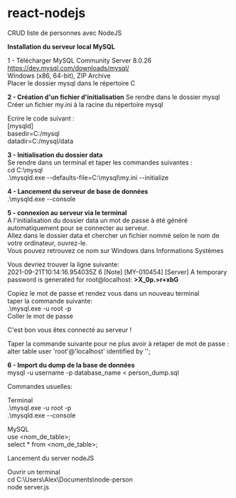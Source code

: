 # react-nodejs
CRUD liste de personnes avec NodeJS

**Installation du serveur local MySQL**

1 - Télécharger MySQL Community Server 8.0.26
https://dev.mysql.com/downloads/mysql/ <br/>
Windows (x86, 64-bit), ZIP Archive <br/>
Placer le dossier mysql dans le répertoire C

**2 - Création d'un fichier d'initialisation**
Se rendre dans le dossier mysql<br/>
Créer un fichier my.ini à la racine du répertoire mysql

Ecrire le code suivant :<br/>
[mysqld]<br/>
basedir=C:/mysql<br/>
datadir=C:/mysql/data

**3 - Initialisation du dossier data**<br/>
Se rendre dans un terminal et taper les commandes suivantes :<br/>
cd C:\mysql<br/>
.\mysqld.exe --defaults-file=C:\mysql\my.ini --initialize

**4 - Lancement du serveur de base de données**<br/>
.\mysqld.exe --console

**5 - connexion au serveur via le terminal**<br/>
A l'initialisation du dossier data un mot de passe à été généré automatiquement pour se connecter au serveur.<br/>
Allez dans le dossier data et chercher un fichier nommé selon le nom de votre ordinateur, ouvrez-le.<br/>
Vous pouvez retrouvez ce nom sur Windows dans Informations Systèmes

Vous devriez trouver la ligne suivante: <br/>
2021-09-21T10:14:16.954035Z 6 [Note] [MY-010454] [Server] A temporary password is generated for root@localhost: **>X_0p.>r+xbG**

Copiez le mot de passe et rendez vous dans un nouveau terminal<br/>
taper la commande suivante:<br/>
.\mysql.exe -u root -p<br/>
Coller le mot de passe

C'est bon vous êtes connecté au serveur !

Taper la commande suivante pour ne plus avoir à retaper de mot de passe :<br/>
alter table user 'root'@'localhost' identified by '';

**6 - Import du dump de la base de données**<br/>
mysql -u username -p database_name < person_dump.sql

Commandes usuelles:

Terminal<br/>
.\mysql.exe -u root -p<br/>
.\mysqld.exe --console

MySQL<br/>
use <nom_de_table>;<br/>
select * from <nom_de_table>;

Lancement du server nodeJS
 
Ouvrir un terminal<br/>
cd C:\Users\Alex\Documents\node-person<br/>
node server.js

